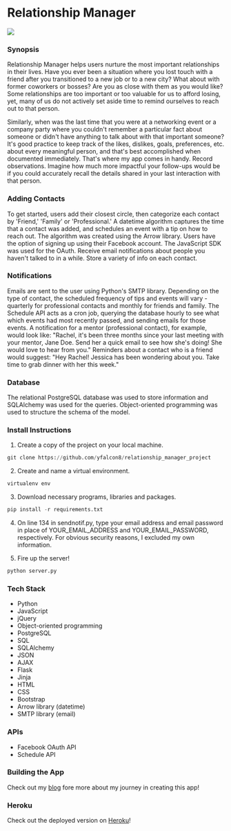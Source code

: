 # Relationship Manager

![](https://j.gifs.com/pg74Oy.gif)

### Synopsis

Relationship Manager helps users nurture the most important relationships in their lives. Have you ever been a situation where you lost touch with a friend after you transitioned to a new job or to a new city? What about with former coworkers or bosses? Are you as close with them as you would like? Some relationships are too important or too valuable for us to afford losing, yet, many of us do not actively set aside time to remind ourselves to reach out to that person.

Similarly, when was the last time that you were at a networking event or a company party where you couldn't remember a particular fact about someone or didn't have anything to talk about with that important someone? It's good practice to keep track of the likes, dislikes, goals, preferences, etc. about every meaningful person, and that's best accomplished when documented immediately. That's where my app comes in handy. Record observations. Imagine how much more impactful your follow-ups would be if you could accurately recall the details shared in your last interaction with that person. 
 
### Adding Contacts

To get started, users add their closest circle, then categorize each contact by 'Friend,' 'Family' or 'Professional.' A datetime algorithm captures the time that a contact was added, and schedules an event with a tip on how to reach out. The algorithm was created using the Arrow library. Users have the option of signing up using their Facebook account. The JavaScript SDK was used for the OAuth. Receive email notifications about people you haven't talked to in a while. Store a variety of info on each contact.

### Notifications
 
Emails are sent to the user using Python's SMTP library. Depending on the type of contact, the scheduled frequency of tips and events will vary - quarterly for professional contacts and monthly for friends and family. The Schedule API acts as a cron job, querying the database hourly to see what which events had most recently passed, and sending emails for those events. A notification for a mentor (professional contact), for example, would look like: "Rachel, it's been three months since your last meeting with your mentor, Jane Doe. Send her a quick email to see how she's doing! She would love to hear from you." Reminders about a contact who is a friend would suggest: "Hey Rachel! Jessica has been wondering about you. Take time to grab dinner with her this week."

### Database

The relational PostgreSQL database was used to store information and SQLAlchemy was used for the queries. Object-oriented programming was used to structure the schema of the model. 


### Install Instructions

1. Create a copy of the project on your local machine.

```python
git clone https://github.com/yfalcon8/relationship_manager_project
```

2. Create and name a virtual environment.

```python
virtualenv env
```

3. Download necessary programs, libraries and packages.

```python
pip install -r requirements.txt
```

4. On line 134 in sendnotif.py, type your email address and email password in place of YOUR_EMAIL_ADDRESS and YOUR_EMAIL_PASSWORD, respectively. For obvious security reasons, I excluded my own information.

5. Fire up the server!

```python
python server.py
```

### Tech Stack
- Python
- JavaScript
- jQuery
- Object-oriented programming
- PostgreSQL
- SQL
- SQLAlchemy
- JSON
- AJAX
- Flask
- Jinja
- HTML
- CSS
- Bootstrap
- Arrow library (datetime)
- SMTP library (email)

### APIs
- Facebook OAuth API
- Schedule API

### Building the App

Check out my [blog](http://yfalcon8.wixsite.com/yuki-falcon) fore more about my journey in creating this app!

### Heroku

Check out the deployed version on [Heroku](https://yf-relationship-manager.herokuapp.com/)!
